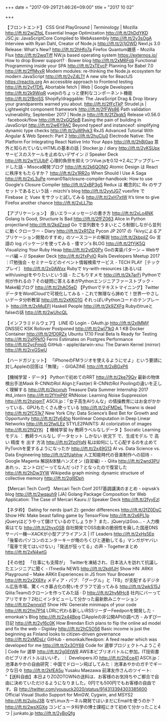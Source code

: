 +++
date = "2017-09-29T21:46:26+09:00"
title = "2017 10 02"

+++

【フロントエンド】
CSS Grid PlayGround | Terminology | Mozilla http://ift.tt/2wiZfqL
Essential Image Optimization http://ift.tt/2hDdYKD
JSC.js: JavaScriptCore Compiled to WebAssembly http://ift.tt/2y3sOgA
Interview with Ryan Dahl, Creator of Node.js http://ift.tt/2j1jOWD
Next.js 3.0 Release: What's New? http://ift.tt/2hHfo7a
Firefox Quantum雑感 - Mozilla Flux http://ift.tt/2wqTjff
NW.js based operating system https://externos.io/
How to drop Bower support? · Bower blog http://ift.tt/2xM6Fob
Functional Programming inside your SPA http://ift.tt/2xTEvcP
Planning for Babel 7.0 http://ift.tt/2ffMvxR
Modern modules: re-thinking the Node.js ecosystem for modern JavaScript http://ift.tt/2vZ4LTf
A new site for ReactJS https://reactjs.org
An accessible approach to Frontend testing http://ift.tt/2yf7DfL
Abortable fetch | Web | Google Developers http://ift.tt/2k9WiqR
vuejsのちょっと便利なコンポーネント機能 http://ift.tt/2fBnjSS
Shopify/draggable: The JavaScript Drag & Drop library your grandparents warned you about. http://ift.tt/2fFcTkP
Strudel.js | Lightweight component framework http://ift.tt/2fFWs86
Path validation vulnerability, September 2017 | Node.js http://ift.tt/2fZkgk5
Release v0.56.0 · facebook/flow http://ift.tt/2xGQ5pB
Easing the pain of building in JavaScript http://ift.tt/2w6Y9AC
Beyond typeof and instanceof: simplifying dynamic type checks http://ift.tt/2uW9yk3
RxJS Advanced Tutorial With Angular & Web Speech: Part 2 http://ift.tt/2huClu0
Electrode Native: The Platform For Integrating React Native Into Your Apps http://ift.tt/2hBj0aq
意外と知られていないHTMLの基本の話 | Stocker.jp / diary http://ift.tt/2yKSUpx
サービスのスケールを止めないデザイン // Speaker Deck http://ift.tt/2wYUUbP
心理的負担を抑えつつVue.jsを0.12→2.4にアップグレードした話 - Misoca開発ブログ http://ift.tt/2k6QONO
Atomic Design は React に秩序をもたらすか？ http://ift.tt/2x1RR2o
When Should I Use A Saga http://ift.tt/2xL3uPe
roman01la/closure-compiler-handbook: How to use Google's Closure Compiler http://ift.tt/2xBP3gS
Redux は 概念的に Rx のサブセットであるという話 - mizchi's blog http://ift.tt/2yytJG7
vuexfire で Firebase と Vuex をサクッと試してみる http://ift.tt/2xH7xtW
It’s time to give Firefox another chance http://ift.tt/2xLL7tp

【アプリケーション】
良いエラーメッセージの書き方 http://ift.tt/2xLo4NK
Golang Is Good, Structure Is Bad http://ift.tt/2fFZ063
Alice in Python projectland http://ift.tt/2kdZzpd
Go で並列数をうまいところ制御しながら並列に動くクローラー - Diary http://ift.tt/2xR1Ziz
Pycon JP 2017 の「kivyによるアプリケーション開発のすすめ」のソースコードの解説 http://ift.tt/2kbpjlZ
Go 言語の log パッケージを使ってみる - 倭マン's BLOG http://ift.tt/2fYjK5Q
Visualizing Your Ruby Heap http://ift.tt/2ytD0Pv
Goの実装パターン ~ Webサーバ編 ~ // Speaker Deck http://ift.tt/2fxPvlO
Rails Developers Meetup 2017｜IT勉強会・セミナーなどのイベント情報検索サービス - TECH PLAY［テックプレイ］ http://ift.tt/2x0AWxx
Rubyで try-with-resources (あるいは with/using)をやりたいという話 - たごもりすメモ http://ift.tt/2k7arFj
Pythonで何が作れるの？その疑問に答える本がPythonエンジニアファーストブック - Make組ブログ http://ift.tt/2hAO5eD
【Pythonでテキストマイニング】TwitterデータをWordCloudで可視化してみる - これで無理なら諦めて！世界一やさしいデータ分析教室 http://ift.tt/2xKKO1G
それっぽいPythonコードのテンプレート http://ift.tt/2xMuEFl
Haskell People http://ift.tt/2k9ZXFg
Rubyのtrueとfalseの話 http://ift.tt/2wUhcQL

【インフラミドルウェア】
LINE ID Login - OAuth.jp http://ift.tt/2xIMMjf
DNSSEC KSK Rollover Postponed http://ift.tt/2wl71k0
A 1 KB Docker Container http://ift.tt/2fD0RZx
Ubuntu 17.10 Final Beta Is Ready for Testing http://ift.tt/2xPPkfO
Fermi Estimates on Postgres Performance http://ift.tt/2ycFmpS
GitHub - apple/darwin-xnu: The Darwin Kernel (mirror) http://ift.tt/2rxGSwU

【ハードガジェット】
「iPhoneのFMラジオを使えるようにせよ」という要請に対しAppleの回答は「無理」 - GIGAZINE http://ift.tt/2xBGxP6

【機械学習・データ】
Pythonで初めてのRRT http://ift.tt/2ke79Qv
最新の物体検出手法Mask R-CNNのRoI AlignとFast(er) R-CNNのRoI Poolingの違いを正しく理解する http://ift.tt/2kcvruh
Treasure Data Summer Internship 2017 #td_intern http://ift.tt/2fYmP6f
RNNoise: Learning Noise Suppression http://ift.tt/2hzjgmT
ASCII.jp：「女子高生AIりんな」の情操教育にはお金がかかっている、GPUもたくさん使っている http://ift.tt/2xFMDeL
Theano is dead http://ift.tt/2fC51k7
New York City: Data Science’s Best Bet for Growth and Opportunity http://ift.tt/2fy64hp
Nonlinear Computation in Deep Linear Networks http://ift.tt/2fwILEz
STYLE2PAINTS: AI colorization of images http://ift.tt/2ftQYKj
【 機械学習 by 教師ラベルなしデータ 】Socratic Learning モデル ： 教師ラベルなし データセット しかない 状況下 で、生成モデル で 高い 精度 を 出す 方法 http://ift.tt/2fzdYqN
私は如何にして心配するのを止めてPyTorchを愛するようになったか http://ift.tt/2x49G13
AI vs. Data Science vs. Data Engineering http://ift.tt/2fUahhw
人工知能時代の音楽制作への招待 - Google Magenta 解説&体験ハンズオン (自習編) - - Qiita http://ift.tt/2wrd3PU
あれっ、エントロピーってなんだっけ？となったので復習した http://ift.tt/2hDw3YW
Wikipedia graph mining: dynamic structure of collective memory http://ift.tt/2gI9Dph

【Mercari Tech Conf】
Mercari Tech Conf 2017基調講演のまとめ - oqrusk’s blog http://ift.tt/2wqauh9
[JA] Golang Package Composition for Web Application: The Case of Mercari Kauru // Speaker Deck http://ift.tt/2fyyEzl

【ネタ枠】
Dating for nerds (part 2): gender differences http://ift.tt/2fZ0DsC
Show HN: Make beast falling game by TensorFlow http://ift.tt/2x6PL1p
jQueryはどうやって儲けているのでしょうか？ また、jQueryはGoo… - 人力検索はてな http://ift.tt/2hyx0SB
自社開発でOSS由来の脆弱性を廃した国産DNSサーバー機―XACKが小型アプライアンス | IT Leaders http://ift.tt/2xHs5Ep
「後輩のパソコンのエンターキーが俺のちくびと連動してる」マンガがヤバい　「電車で見てはいけない」「発送が狂ってる」の声 - Togetterまとめ http://ift.tt/2xN4wtG

【その他】
「仕事にも支障が」　Twitterを凍結され、日本法人を訪れて抗議したエンジニアに聞く - ITmedia NEWS http://ift.tt/2kdjfJH
Show HN: ARKit Playground – Make ARKit Experiences in JS from Your Browser http://ift.tt/2x2X8Xy
メディア・パブ: 「グーグル」と「FB」が支配するデジタル広告市場、驚くべき寡占化の勢いをグラフで追ってみる http://ift.tt/2wkS15J
Qiita:Teamのクローンを作ってみた話 · D http://ift.tt/2hyMHc8
社内にバーってアリですか？2社にインタビューして分かった最新飲みニケーション http://ift.tt/2wnnqVf
Show HN: Generate minimaps of your code http://ift.tt/2fm7P14
LDRに代わる新しいRSSリーダーFeedponを開発した - emonkak's Blog http://ift.tt/2x44Bpg
□Appleの非公開APIの調べ方 - みずぴー日記 http://ift.tt/2yf6c0K
How Brendan Eich plans to flip the online ad model and fix the web – Digiday http://ift.tt/2hC5O56
Basic income is just the beginning as Finland looks to citizen-driven governance http://ift.tt/2xMDsLr
GitHub - emonkak/feedpon: A feed reader which was developed for me http://ift.tt/2x3OY68
Code for 選挙プロジェクトへようこそ | Code for 選挙 http://ift.tt/2g0EtWR
AWS本ビブリオバトルに参加。IT技術書のビブリオバトルはいいぞ。 ｜ Developers.IO http://ift.tt/2hEce41
ASCII.jp：池澤あやかの自由研究：中国でドローン飛ばしてみた｜池澤あやかのガチでギークな日々 http://ift.tt/2kfEA5u
Yusaku Maezawa 前澤友作さんのツイート: "【送料自由】本日よりZOZOTOWNの送料は、お客様のお気持ちやご都合で自由に決めていただけるようになりました。0円でも500円でもお客様の自由です。自 http://twitter.com/yousuck2020/status/914313394303385600
Official Visual Studio Support for MinGW, Cygwin, and MSYS2 http://ift.tt/2uIoJ3B
なぜLinuxカーネル開発ではいまだにEmailを使うのか？ http://ift.tt/2wsXGXg
コンピュータ科学の博士課程にきて初めて分かったこと4つ | junkato.jp http://ift.tt/2yBoQfg
